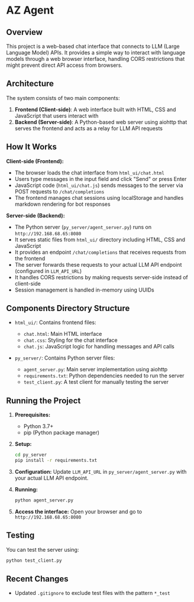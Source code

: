 # AZ Agent

## Overview

This project is a web-based chat interface that connects to LLM (Large Language Model) APIs. It provides a simple way to interact with language models through a web browser interface, handling CORS restrictions that might prevent direct API access from browsers.

## Architecture

The system consists of two main components:
1. **Frontend (Client-side)**: A web interface built with HTML, CSS and JavaScript that users interact with
2. **Backend (Server-side)**: A Python-based web server using aiohttp that serves the frontend and acts as a relay for LLM API requests

## How It Works

**Client-side (Frontend):**
- The browser loads the chat interface from `html_ui/chat.html`
- Users type messages in the input field and click "Send" or press Enter
- JavaScript code (`html_ui/chat.js`) sends messages to the server via POST requests to `/chat/completions`
- The frontend manages chat sessions using localStorage and handles markdown rendering for bot responses

**Server-side (Backend):**
- The Python server (`py_server/agent_server.py`) runs on `http://192.168.68.65:8080`
- It serves static files from `html_ui/` directory including HTML, CSS and JavaScript
- It provides an endpoint `/chat/completions` that receives requests from the frontend
- The server forwards these requests to your actual LLM API endpoint (configured in `LLM_API_URL`)
- It handles CORS restrictions by making requests server-side instead of client-side
- Session management is handled in-memory using UUIDs

## Components Directory Structure

- `html_ui/`: Contains frontend files:
  - `chat.html`: Main HTML interface
  - `chat.css`: Styling for the chat interface
  - `chat.js`: JavaScript logic for handling messages and API calls

- `py_server/`: Contains Python server files:
  - `agent_server.py`: Main server implementation using aiohttp
  - `requirements.txt`: Python dependencies needed to run the server
  - `test_client.py`: A test client for manually testing the server

## Running the Project

1. **Prerequisites:**
   - Python 3.7+
   - pip (Python package manager)

2. **Setup:**
   ```bash
   cd py_server
   pip install -r requirements.txt
   ```

3. **Configuration:**
   Update `LLM_API_URL` in `py_server/agent_server.py` with your actual LLM API endpoint.

4. **Running:**
   ```bash
   python agent_server.py
   ```

5. **Access the interface:**
   Open your browser and go to `http://192.168.68.65:8080`

## Testing

You can test the server using:
```bash
python test_client.py
```

## Recent Changes

- Updated `.gitignore` to exclude test files with the pattern `*_test`
